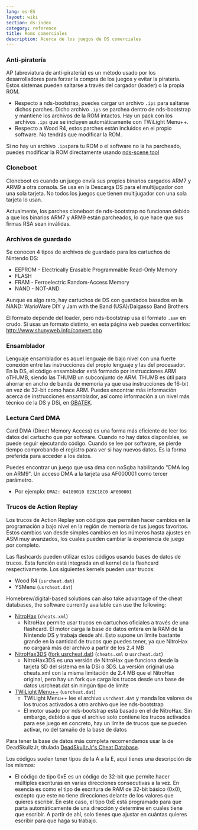 ```yaml
---
lang: es-ES
layout: wiki
section: ds-index
category: reference
title: Roms comerciales
description: Acerca de los juegos de DS comerciales
---
```


### Anti-piratería
AP (abreviatura de anti-piratería) es un método usado por los desarrolladores para forzar la compra de los juegos y evitar la piratería. Estos sistemas pueden saltarse a través del cargador (loader) o la propia ROM.

- Respecto a nds-bootstrap, puedes cargar un archivo `.ips` para saltarse dichos parches. Dicho archivo `.ips` se parchea dentro de nds-bootstrap y mantiene los archivos de la ROM intactos. Hay un pack con los archivos `.ips` que se incluyen automáticamente con TWiLight Menu++.
- Respecto a Wood R4, estos parches están incluidos en el propio software. No tendrás que modificar la ROM.

Si no hay un archivo `.ips`para tu ROM o el software no la ha parcheado, puedes modificar la ROM directamente usando [nds-scene tool](https://gbatemp.net/download/retrogamefan-nds-rom-tool-v1-0_b1215.35735/)

### Cloneboot
Cloneboot es cuando un juego envía sus propios binarios cargados ARM7 y ARM9 a otra consola. Se usa en la Descarga DS para el multijugador con una sola tarjeta. No todos los juegos que tienen multijugador con una sola tarjeta lo usan.

Actualmente, los parches cloneboot de nds-bootstrap no funcionan debido a que los binarios ARM7 y ARM9 están parcheados, lo que hace que sus firmas RSA sean inválidas.

### Archivos de guardado
Se conocen 4 tipos de archivos de guardado para los cartuchos de Nintendo DS:

- EEPROM - Electrically Erasable Programmable Read-Only Memory
- FLASH
- FRAM - Ferroelectric Random-Access Memory
- NAND - NOT-AND

Aunque es algo raro, hay cartuchos de DS con guardados basados en la NAND: WarioWare DIY y Jam with the Band (USA)/Daigasso Band Brothers

El formato depende del loader, pero nds-bootstrap usa el formato `.sav` en crudo. Si usas un formato distinto, en esta página web puedes convertirlos: http://www.shunyweb.info/convert.php

### Ensamblador
Lenguaje ensamblador es aquel lenguaje de bajo nivel con una fuerte conexión entre las instrucciones del propio lenguaje y las del procesador. En la DS, el código ensamblador está formado por instrucciones ARM oTHUMB, siendo las THUMB un subconjunto de ARM. THUMB es útil para ahorrar en ancho de banda de memoria ya que usa instrucciones de 16-bit en vez de 32-bit como hace ARM. Puedes encontrar más información acerca de instrucciones ensamblador, así como información a un nivel más técnico de la DS y DSi, en [GBATEK](https://problemkaputt.de/gbatek.htm).

### Lectura Card DMA
Card DMA (Direct Memory Access) es una forma más eficiente de leer los datos del cartucho que por software. Cuando no hay datos disponibles, se puede seguir ejecutando código. Cuando se lee por software, se pierde tiempo comprobando el registro para ver si hay nuevos datos. Es la forma preferida para acceder a los datos.

Puedes encontrar un juego que usa dma con no$gba habilitando "DMA log on ARM9". Un acceso DMA a la tarjeta usa AF000001 como tercer parámetro.
- Por ejemplo: `DMA2: 04100010 023C18C0 AF000001`

### Trucos de Action Replay
Los trucos de Action Replay son códigos que permiten hacer cambios en la programación a bajo nivel en la región de memoria de tus juegos favoritos. Estos cambios van desde simples cambios en los números hasta ajustes en ASM muy avanzados, los cuales pueden cambiar la experiencia de juego por completo.

Las flashcards pueden utilizar estos códigos usando bases de datos de trucos. Esta función está integrada en el kernel de la flashcard respectivamente. Los siguientes kernels pueden usar trucos:
- Wood R4 (`usrcheat.dat`)
- YSMenu (`usrcheat.dat`)

Homebrew/digital-based solutions can also take advantage of the cheat databases, the software currently available can use the following:
- [NitroHax](https://www.chishm.com/NitroHax) (`cheats.xml`)
   - NitroHax permite usar trucos en cartuchos oficiales a través de una flashcard. El motor carga la base de datos entera en la RAM de la Nintendo DS y trabaja desde ahí. Esto supone un límite bastante grande en la cantidad de trucos que puedes tener, ya que NitroHax no cargará más del archivo a partir de los 2.4 MB
- [NitroHax3DS](https://github.com/ahezard/NitroHax3DS/releases) ([fork usrcheat.dat](https://github.com/Epicpkmn11/NitroHax3DS/releases)) (`cheats.xml` o `usrcheat.dat`)
   - NitroHax3DS es una versión de NitroHax que funciona desde la tarjeta SD del sistema en la DSi o 3DS. La versión original usa cheats.xml con la misma limitación de 2.4 MB que el NitroHax original, pero hay un fork que carga los trucos desde una base de datos usrcheat.dat sin ningún tipo de límite
- [TWiLight Menu++](https://github.com/DS-Homebrew/TWiLightMenu/releases) (`usrcheat.dat`)
   - TWiLight Menu++ lee el archivo `usrcheat.dat` y manda los valores de los trucos activados a otro archivo que lee nds-bootstrap
   - El motor usado por nds-bootstrap está basado en el de NitroHax. Sin embargo, debido a que el archivo solo contiene los trucos activados para ese juego en concreto, hay un límite de trucos que se pueden activar, no del tamaño de la base de datos

Para tener la base de datos más completa recomendamos usar la de DeadSkullzJr, titulada [DeadSkullzJr's Cheat Database](https://gbatemp.net/threads/deadskullzjrs-nds-cheat-databases.488711).

Los códigos suelen tener tipos de la A a la E, aquí tienes una descripción de los mismos:

- El código de tipo 0xE es un código de 32-bit que permite hacer múltiples escrituras en varias direcciones consecutivas a la vez. En esencia es como el tipo de escritura de RAM de 32-bit básico (0x0), excepto que este no tiene direcciones delante de los valores que quieres escribir. En este caso, el tipo 0xE está programado para que parta automáticamente de una dirección y determine en cuales tiene que escribir. A partir de ahí, solo tienes que ajustar en cuántas quieres escribir para que haga su trabajo.
